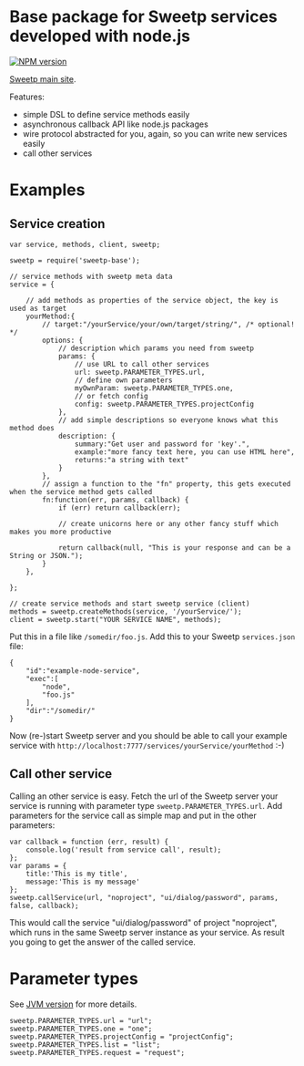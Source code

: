 # Base package for Sweetp services developed with node.js

[![NPM version](https://badge.fury.io/js/sweetp-base.png)](http://badge.fury.io/js/sweetp-base)

[Sweetp main site](http://sweet-productivity.com/).

Features:

* simple DSL to define service methods easily
* asynchronous callback API like node.js packages
* wire protocol abstracted for you, again, so you can write new services easily
* call other services

# Examples

## Service creation


    var service, methods, client, sweetp;

    sweetp = require('sweetp-base');

    // service methods with sweetp meta data
    service = {

        // add methods as properties of the service object, the key is used as target
        yourMethod:{
            // target:"/yourService/your/own/target/string/", /* optional! */
            options: {
                // description which params you need from sweetp
                params: {
                    // use URL to call other services
                    url: sweetp.PARAMETER_TYPES.url,
                    // define own parameters
                    myOwnParam: sweetp.PARAMETER_TYPES.one,
                    // or fetch config
                    config: sweetp.PARAMETER_TYPES.projectConfig
                },
                // add simple descriptions so everyone knows what this method does
                description: {
                    summary:"Get user and password for 'key'.",
                    example:"more fancy text here, you can use HTML here",
                    returns:"a string with text"
                }
            },
            // assign a function to the "fn" property, this gets executed when the service method gets called
            fn:function(err, params, callback) {
                if (err) return callback(err);

                // create unicorns here or any other fancy stuff which makes you more productive

                return callback(null, "This is your response and can be a String or JSON.");
            }
        },

    };

    // create service methods and start sweetp service (client)
    methods = sweetp.createMethods(service, '/yourService/');
    client = sweetp.start("YOUR SERVICE NAME", methods);

Put this in a file like `/somedir/foo.js`. Add this to your Sweetp `services.json` file:

    {
        "id":"example-node-service",
        "exec":[
            "node",
            "foo.js"
        ],
        "dir":"/somedir/"
    }

Now (re-)start Sweetp server and you should be able to call your example service with `http://localhost:7777/services/yourService/yourMethod` :-)


## Call other service

Calling an other service is easy. Fetch the url of the Sweetp server your
service is running with parameter type `sweetp.PARAMETER_TYPES.url`. Add
parameters for the service call as simple map and put in the other parameters:

    var callback = function (err, result) {
        console.log('result from service call', result);
    };
    var params = {
        title:'This is my title',
        message:'This is my message'
    };
    sweetp.callService(url, "noproject", "ui/dialog/password", params, false, callback);

This would call the service "ui/dialog/password" of project "noproject", which
runs in the same Sweetp server instance as your service. As result you going to
get the answer of the called service.

# Parameter types

See [JVM version](https://github.com/sweetp/base-groovy/blob/master/src/main/groovy/org/hoschi/sweetp/services/base/ServiceParameter.groovy) for more details.

    sweetp.PARAMETER_TYPES.url = "url";
    sweetp.PARAMETER_TYPES.one = "one";
    sweetp.PARAMETER_TYPES.projectConfig = "projectConfig";
    sweetp.PARAMETER_TYPES.list = "list";
    sweetp.PARAMETER_TYPES.request = "request";

